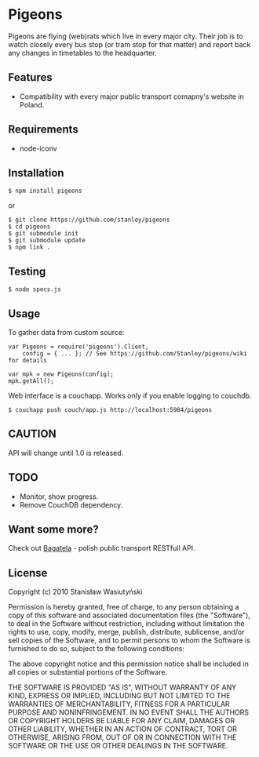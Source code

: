 Pigeons
=======

Pigeons are flying (web)rats which live in every major city. Their job is to watch closely every bus stop (or tram stop for that matter) and report back any changes in timetables to the headquarter.

Features
--------

* Compatibility with every major public transport comapny's website in Poland.

Requirements
------------

* node-iconv

Installation
------------

    $ npm install pigeons

or

    $ git clone https://github.com/stanley/pigeons
    $ cd pigeons
    $ git submodule init
    $ git submodule update
    $ npm link .

Testing
-------

    $ node specs.js

Usage
-----

To gather data from custom source:

    var Pigeons = require('pigeons').Client,
        config = { ... }; // See https://github.com/Stanley/pigeons/wiki for details

    var mpk = new Pigeons(config);
    mpk.getAll();

Web interface is a couchapp. Works only if you enable logging to couchdb.

    $ couchapp push couch/app.js http://localhost:5984/pigeons

CAUTION
-------

API will change until 1.0 is released.

TODO
----

* Monitor, show progress.
* Remove CouchDB dependency.

Want some more?
---------------

Check out [Bagatela](https://github.com/stanley/bagatela) - polish public transport RESTfull API.

License
-------

Copyright (c) 2010 Stanisław Wasiutyński

Permission is hereby granted, free of charge, to any person obtaining a copy of this software and associated documentation files (the "Software"), to deal in the Software without restriction, including without limitation the rights to use, copy, modify, merge, publish, distribute, sublicense, and/or sell copies of the Software, and to permit persons to whom the Software is furnished to do so, subject to the following conditions:

The above copyright notice and this permission notice shall be included in all copies or substantial portions of the Software.

THE SOFTWARE IS PROVIDED "AS IS", WITHOUT WARRANTY OF ANY KIND, EXPRESS OR IMPLIED, INCLUDING BUT NOT LIMITED TO THE WARRANTIES OF MERCHANTABILITY, FITNESS FOR A PARTICULAR PURPOSE AND NONINFRINGEMENT. IN NO EVENT SHALL THE AUTHORS OR COPYRIGHT HOLDERS BE LIABLE FOR ANY CLAIM, DAMAGES OR OTHER LIABILITY, WHETHER IN AN ACTION OF CONTRACT, TORT OR OTHERWISE, ARISING FROM, OUT OF OR IN CONNECTION WITH THE SOFTWARE OR THE USE OR OTHER DEALINGS IN THE SOFTWARE.

